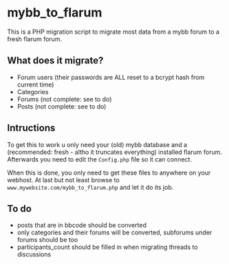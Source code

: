 # mybb_to_flarum

This is a PHP migration script to migrate most data from a mybb forum to a fresh flarum forum.

## What does it migrate?
* Forum users (their passwords are ALL reset to a bcrypt hash from current time)
* Categories
* Forums (not complete: see to do)
* Posts (not complete: see to do)

## Intructions
To get this to work u only need your (old) mybb database and a (recommended: fresh - altho it truncates everything) installed flarum forum.
Afterwards you need to edit the `Config.php` file so it can connect.

When this is done, you only need to get these files to anywhere on your webhost. At last but not least browse to `www.mywebsite.com/mybb_to_flarum.php` and let it do its job.

## To do
* posts that are in bbcode should be converted
* only categories and their forums will be converted, subforums under forums should be too
* participants_count should be filled in when migrating threads to discussions
